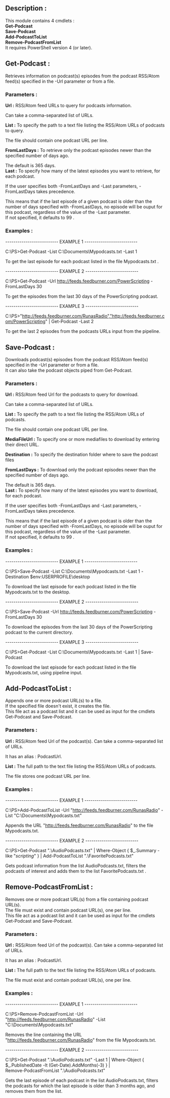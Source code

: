 ﻿## Description :

This module contains 4 cmdlets :  
**Get-Podcast**  
**Save-Podcast**  
**Add-PodcastToList**  
**Remove-PodcastFromList**  
It requires PowerShell version 4
 (or later).


## Get-Podcast :

Retrieves information on podcast(s) episodes from the podcast RSS/Atom feed(s) specified in the 
-Url parameter or from a file.

### Parameters :

**Url :** RSS/Atom feed URLs to query for podcasts information.  

Can take a comma-separated list of URLs.  

**List :** To specify the path to a text file listing the RSS/Atom URLs of podcasts to query.  

The file should contain one podcast URL per line.  

**FromLastDays :** To retrieve only the podcast episodes newer than the specified number of days ago.  

The default is 365 days.  
**Last :** To specify how many of the latest episodes you want to retrieve, for each podcast.  

If the user specifies both -FromLastDays and -Last parameters, -FromLastDays takes precedence.
  
This means that if the last episode of a given podcast is older than the number of days specified with -FromLastDays, no episode will be ouput for this podcast, regardless of the value of the -Last parameter.  
If not specified, it defaults to 99 .

### Examples :

-------------------------- EXAMPLE 1 --------------------------

C:\PS>Get-Podcast -List C:\Documents\Mypodcasts.txt -Last 1


To get the last episode for each podcast listed in the file Mypodcasts.txt .




-------------------------- EXAMPLE 2 --------------------------

C:\PS>Get-Podcast -Url http://feeds.feedburner.com/PowerScripting -FromLastDays 30


To get the episodes from the last 30 days of the PowerScripting podcast.




-------------------------- EXAMPLE 3 --------------------------

C:\PS>"http://feeds.feedburner.com/RunasRadio","http://feeds.feedburner.com/PowerScripting" | Get-Podcast -Last 2  

To get the last 2 episodes from the podcasts URLs input from the pipeline.






## Save-Podcast :

Downloads podcast(s) episodes from the podcast RSS/Atom feed(s) specified in the -Url parameter 
or from a file.  
It can also take the podcast objects piped from Get-Podcast.

### Parameters :

**Url :** RSS/Atom feed Url for the podcasts to query for download.  

Can take a comma-separated list of URLs.  

**List :** To specify the path to a text file listing the RSS/Atom URLs of podcasts.  

The file should contain one podcast URL per line.  

**MediaFileUrl :** To specify one or more mediafiles to download by entering their direct URL.  

**Destination :** To specify the destination folder where to save the podcast files  

**FromLastDays :** To download only the podcast episodes newer than the specified number of days ago.  

The default is 365 days.  
**Last :** To specify how many of the latest episodes you want to download, for each podcast.  

If the user specifies both -FromLastDays and -Last parameters, -FromLastDays takes precedence.  

This means that if the last episode of a given podcast is older than the number of days specified with -FromLastDays, no episode will be ouput for this podcast, regardless of the value of the -Last parameter.  
If not specified, it defaults to 99 .

### Examples :

-------------------------- EXAMPLE 1 --------------------------

C:\PS>Save-Podcast -List C:\Documents\Mypodcasts.txt -Last 1 -Destination $env:USERPROFILE\desktop


To download the last episode for each podcast listed in the file Mypodcasts.txt to the desktop.




-------------------------- EXAMPLE 2 --------------------------

C:\PS>Save-Podcast -Url http://feeds.feedburner.com/PowerScripting -FromLastDays 30


To download the episodes from the last 30 days of the PowerScripting podcast to the current 
directory.




-------------------------- EXAMPLE 3 --------------------------

C:\PS>Get-Podcast -List C:\Documents\Mypodcasts.txt -Last 1 | Save-Podcast


To download the last episode for each podcast listed in the file Mypodcasts.txt, using pipeline 
input.  

## Add-PodcastToList :


Appends one or more podcast URL(s) to a file.  
If the specified file doesn't exist, it creates the file.  
This file act as a podcast list and it can be used as input for the cmdlets Get-Podcast and 
Save-Podcast.

### Parameters :

**Url :** RSS/Atom feed Url of the podcast(s).
Can take a comma-separated list of URLs.
  
It has an alias : PodcastUrl.  

**List :** The full path to the text file listing the RSS/Atom URLs of podcasts.  

The file stores one podcast URL per line.  

### Examples :

-------------------------- EXAMPLE 1 --------------------------

C:\PS>Add-PodcastToList -Url "http://feeds.feedburner.com/RunasRadio" -List "C:\Documents\Mypodcasts.txt"


Appends the URL "http://feeds.feedburner.com/RunasRadio" to the file Mypodcasts.txt.




-------------------------- EXAMPLE 2 --------------------------

C:\PS>Get-Podcast ".\AudioPodcasts.txt" | Where-Object { $_.Summary -like "*scripting*" } | Add-PodcastToList ".\FavoritePodcasts.txt"  

Gets podcast information from the list AudioPodcasts.txt, filters the podcasts of interest and 
adds them to the list FavoritePodcasts.txt .








## Remove-PodcastFromList :

Removes one or more podcast URL(s) from a file containing podcast URL(s).  
The file must exist and contain podcast URL(s), one per line.  
This file act as a podcast list and it can be used as input for the cmdlets Get-Podcast and 
Save-Podcast.

### Parameters :

**Url :** RSS/Atom feed Url of the podcast(s).
Can take a comma-separated list of URLs.  

It has an alias : PodcastUrl.  

**List :** The full path to the text file listing the RSS/Atom URLs of podcasts.
  
The file must exist and contain podcast URL(s), one per line.  

### Examples :

-------------------------- EXAMPLE 1 --------------------------

C:\PS>Remove-PodcastFromList -Url "http://feeds.feedburner.com/RunasRadio" -List "C:\Documents\Mypodcasts.txt"


Removes the line containing the URL "http://feeds.feedburner.com/RunasRadio" from the file 
Mypodcasts.txt.




-------------------------- EXAMPLE 2 --------------------------

C:\PS>Get-Podcast ".\AudioPodcasts.txt" -Last 1 | Where-Object { $_.PublishedDate -lt 
(Get-Date).AddMonths(-3) } |  
Remove-PodcastFromList ".\AudioPodcasts.txt"  

Gets the last episode of each podcast in the list AudioPodcasts.txt, filters the podcasts for 
which the last episode is older than 3 months ago, and removes them from the list.

